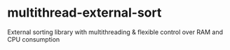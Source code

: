 # multithread-external-sort
External sorting library with multithreading &amp; flexible control over RAM and CPU consumption
